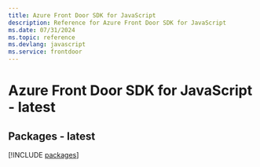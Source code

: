 ```yaml
---
title: Azure Front Door SDK for JavaScript
description: Reference for Azure Front Door SDK for JavaScript
ms.date: 07/31/2024
ms.topic: reference
ms.devlang: javascript
ms.service: frontdoor
---
```

# Azure Front Door SDK for JavaScript - latest
## Packages - latest
[!INCLUDE [packages](front-door-index.md)]